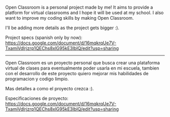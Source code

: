 Open Classroom is a personal project made by me! It aims to provide a platform for virtual classrooms and I hope it will be used at my school. I also want to improve my coding skills by making Open Classroom.

I'll be adding more details as the project gets bigger :).

Project specs (spanish only by now): https://docs.google.com/document/d/16mqkrqUe7V-TxamiVdlrjzrp1QEChs8xlG95kE3lbIQ/edit?usp=sharing

-----

Open Classroom es un proyecto personal que busca crear una plataforma virtual de clases para eventualmente poder usarla en mi escuela, tambien con el desarrollo de este proyecto quiero mejorar mis habilidades de programacion y codigo limpio. 

Mas detalles a como el proyecto crezca :).

Especificaciones de proyecto: https://docs.google.com/document/d/16mqkrqUe7V-TxamiVdlrjzrp1QEChs8xlG95kE3lbIQ/edit?usp=sharing

